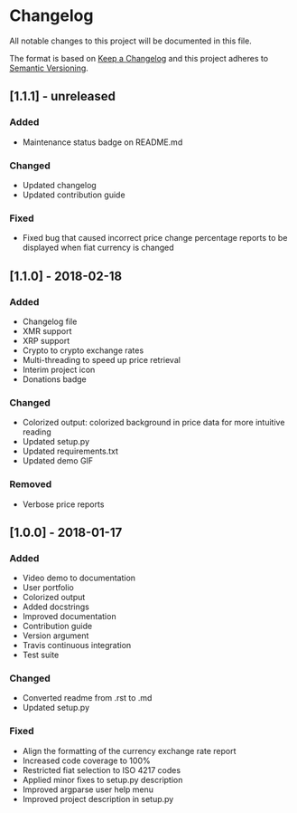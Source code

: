 # Changelog
All notable changes to this project will be documented in this file.

The format is based on [Keep a Changelog](http://keepachangelog.com/en/1.0.0/)
and this project adheres to [Semantic Versioning](http://semver.org/spec/v2.0.0.html).

## [1.1.1] - unreleased
### Added
- Maintenance status badge on README.md

### Changed
- Updated changelog
- Updated contribution guide

### Fixed
- Fixed bug that caused incorrect price change percentage reports to be
displayed when fiat currency is changed

## [1.1.0] - 2018-02-18
### Added
- Changelog file
- XMR support
- XRP support
- Crypto to crypto exchange rates
- Multi-threading to speed up price retrieval
- Interim project icon
- Donations badge

### Changed
- Colorized output: colorized background in price data for more intuitive reading
- Updated setup.py
- Updated requirements.txt
- Updated demo GIF

### Removed
- Verbose price reports

## [1.0.0] - 2018-01-17
### Added
- Video demo to documentation
- User portfolio
- Colorized output
- Added docstrings
- Improved documentation
- Contribution guide
- Version argument
- Travis continuous integration
- Test suite

### Changed
- Converted readme from .rst to .md
- Updated setup.py

### Fixed
- Align the formatting of the currency exchange rate report
- Increased code coverage to 100%
- Restricted fiat selection to ISO 4217 codes
- Applied minor fixes to setup.py description
- Improved argparse user help menu
- Improved project description in setup.py
